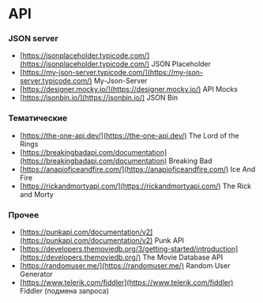 # API

### JSON server
- [https://jsonplaceholder.typicode.com/](https://jsonplaceholder.typicode.com/) JSON Placeholder
- [https://my-json-server.typicode.com/](https://my-json-server.typicode.com/) My-Json-Server
- [https://designer.mocky.io/](https://designer.mocky.io/) API Mocks
- [https://jsonbin.io/](https://jsonbin.io/) JSON Bin

### Тематические
- [https://the-one-api.dev/](https://the-one-api.dev/) The Lord of the Rings
- [https://breakingbadapi.com/documentation](https://breakingbadapi.com/documentation) Breaking Bad
- [https://anapioficeandfire.com/](https://anapioficeandfire.com/) Ice And Fire
- [https://rickandmortyapi.com/](https://rickandmortyapi.com/) The Rick and Morty

### Прочее
- [https://punkapi.com/documentation/v2](https://punkapi.com/documentation/v2) Punk API
- [https://developers.themoviedb.org/3/getting-started/introduction](https://developers.themoviedb.org/) The Movie Database API
- [https://randomuser.me/](https://randomuser.me/) Random User Generator
- [https://www.telerik.com/fiddler](https://www.telerik.com/fiddler) Fiddler (подмена запроса)
